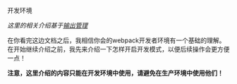 开发环境

*这里的相关介绍基于[输出管理](https://github.com/woai30231/frontend-build-tools-note/blob/master/webpack/guide-artical/004.md)*

在你看完这边文档之后，我相信你会的webpack开发者环境有一个基础的理解。在开始继续介绍之前，我先来介绍一下怎样开启开发模式，以便后续操作会更方便一点！

**注意，这里介绍的内容只能在开发环境中使用，请避免在生产环境中使用他们！**
